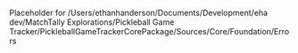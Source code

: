 Placeholder for /Users/ethanhanderson/Documents/Development/eha dev/MatchTally Explorations/Pickleball Game Tracker/PickleballGameTrackerCorePackage/Sources/Core/Foundation/Errors
